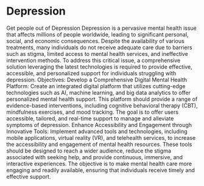﻿# Depression
Get people out of Depression
Depression is a pervasive mental health issue that affects millions of people
worldwide, leading to significant personal, social, and economic
consequences. Despite the availability of various treatments, many individuals
do not receive adequate care due to barriers such as stigma, limited access to
mental health services, and ineffective intervention methods. To address this
critical issue, a comprehensive solution leveraging the latest technologies is
required to provide effective, accessible, and personalized support for
individuals struggling with depression.
Objectives:
      Develop a Comprehensive Digital Mental Health Platform: Create an
integrated digital platform that utilizes cutting-edge technologies such
as AI, machine learning, and big data analytics to offer personalized
mental health support. This platform should provide a range of
evidence-based interventions, including cognitive behavioral therapy
(CBT), mindfulness exercises, and mood tracking. The goal is to offer
users accessible, tailored, and real-time support to manage and
alleviate symptoms of depression.
     Enhance Accessibility and Engagement through Innovative Tools:
Implement advanced tools and technologies, including mobile
applications, virtual reality (VR), and telehealth services, to increase the
accessibility and engagement of mental health resources. These tools
should be designed to reach a wider audience, reduce the stigma
associated with seeking help, and provide continuous, immersive, and
interactive experiences. The objective is to make mental health care
more engaging and readily available, ensuring that individuals receive
timely and effective support.
